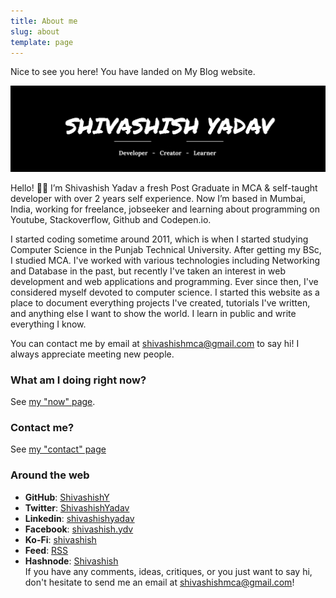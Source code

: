 ```yaml
---
title: About me
slug: about
template: page
---
```


Nice to see you here! You have landed on My Blog website.

![Me](../images/shiva3.png)

Hello! 👋🏽 I’m Shivashish Yadav a fresh Post Graduate in MCA & self-taught developer with over 2 years self experience. Now I’m based in Mumbai, India, working for freelance, jobseeker and learning about programming on Youtube, Stackoverflow, Github and Codepen.io.

I started coding sometime around 2011, which is when I started studying Computer Science in the Punjab Technical University. After getting my BSc, I studied MCA. I've worked with various technologies including Networking and Database in the past, but recently I've taken an interest in web development and web applications and programming. Ever since then, I've considered myself devoted to computer science.
I started this website as a place to document everything projects I've created, tutorials I've written, and anything else I want to show the world. I learn in public and write everything I know.

You can contact me by email at shivashishmca@gmail.com to say hi! I always appreciate meeting new people.

### What am I doing right now?

See [my "now" page](https://shivas.gtsb.io/now).

### Contact me?

See [my "contact" page](https://shivas.gtsb.io/contact)

### Around the web

-   **GitHub**: [ShivashishY](https://github.com/ShivashishY)
-   **Twitter**: [ShivashishYadav](https://twitter.com/ShivashishYadav)
-   **Linkedin**: [shivashishyadav](https://www.linkedin.com/in/shivashishyadav/)
-   **Facebook**: [shivashish.ydv](https://www.facebook.com/shivashish.ydv/)
-   **Ko-Fi**: [shivashish](https://ko-fi.com/shivashish)
-   **Feed**: [RSS](https://shivas.gtsb.io/rss.xml)
-   **Hashnode**: [Shivashish](https://hashnode.com/@shivashish)    
If you have any comments, ideas, critiques, or you just want to say hi, don't hesitate to send me an email at [shivashishmca@gmail.com](mailto:shivashishmca@gmail.com)!